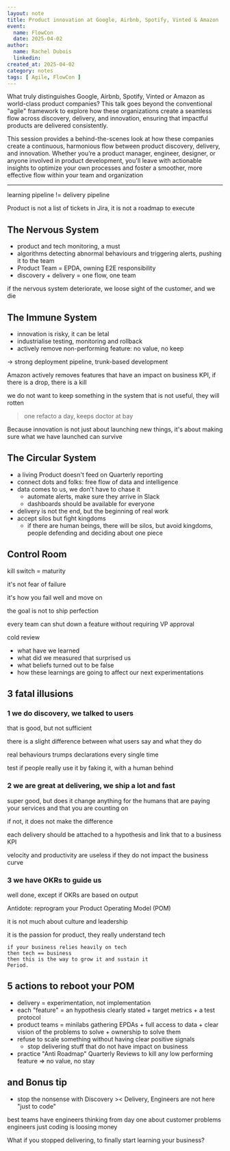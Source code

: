 ```yaml
---
layout: note
title: Product innovation at Google, Airbnb, Spotify, Vinted & Amazon
event:
  name: FlowCon
  date: 2025-04-02
author:
  name: Rachel Dubois
  linkedin: 
created_at: 2025-04-02
category: notes
tags: [ Agile, FlowCon ]
---
```


What truly distinguishes Google, Airbnb, Spotify, Vinted or Amazon as world-class product companies? This talk goes beyond the conventional "agile" framework to explore how these organizations create a seamless flow across discovery, delivery, and innovation, ensuring that impactful products are delivered consistently.

This session provides a behind-the-scenes look at how these companies create a continuous, harmonious flow between product discovery, delivery, and innovation. Whether you’re a product manager, engineer, designer, or anyone involved in product development, you'll leave with actionable insights to optimize your own processes and foster a smoother, more effective flow within your team and organization

---

learning pipeline != delivery pipeline

Product is not a list of tickets in Jira, it is not a roadmap to execute

## The Nervous System

- product and tech monitoring, a must
- algorithms detecting abnormal behaviours and triggering alerts, pushing it to the team
- Product Team = EPDA, owning E2E responsibility
- discovery + delivery = one flow, one team

if the nervous system deteriorate, we loose sight of the customer, and we die

## The Immune System

- innovation is risky, it can be letal
- industrialise testing, monitoring and rollback
- actively remove non-performing feature: no value, no keep

-> strong deployment pipeline, trunk-based development

Amazon actively removes features that have an impact on business KPI, if there is a drop, there is a kill

we do not want to keep something in the system that is not useful, they will rotten

> one refacto a day, keeps doctor at bay

Because innovation is not just about launching new things, it's about making sure what we have launched can survive

## The Circular System

- a living Product doesn't feed on Quarterly reporting
- connect dots and folks: free flow of data and intelligence
- data comes to us, we don't have to chase it
  - automate alerts, make sure they arrive in Slack
  - dashboards should be available for everyone
- delivery is not the end, but the beginning of real work
- accept silos but fight kingdoms
  - if there are human beings, there will be silos, but avoid kingdoms, people defending and deciding about one piece

## Control Room

kill switch = maturity

it's not fear of failure

it's how you fail well and move on

the goal is not to ship perfection

every team can shut down a feature without requiring VP approval

cold review

- what have we learned
- what did we measured that surprised us
- what beliefs turned out to be false
- how these learnings are going to affect our next experimentations

## 3 fatal illusions

### 1 we do discovery, we talked to users

that is good, but not sufficient

there is a slight difference between what users say and what they do

real behaviours trumps declarations every single time

test if people really use it by faking it, with a human behind

### 2 we are great at delivering, we ship a lot and fast

super good, but does it change anything for the humans that are paying your services and that you are counting on

if not, it does not make the difference

each delivery should be attached to a hypothesis and link that to a business KPI

velocity and productivity are useless if they do not impact the business curve

### 3 we have OKRs to guide us

well done, except if OKRs are based on output

Antidote: reprogram your Product Operating Model (POM)

it is not much about culture and leadership

it is the passion for product, they really understand tech

```
if your business relies heavily on tech
then tech == business
then this is the way to grow it and sustain it
Period.
```

## 5 actions to reboot your POM

- delivery = experimentation, not implementation
- each "feature" = an hypothesis clearly stated + target metrics + a test protocol
- product teams = minilabs gathering EPDAs + full access to data + clear vision of the problems to solve + ownership to solve them
- refuse to scale something without having clear positive signals
  - stop delivering stuff that do not have impact on business
- practice "Anti Roadmap" Quarterly Reviews to kill any low performing feature => no value, no stay

## and Bonus tip

- stop the nonsense with Discovery >< Delivery, Engineers are not here "just to code"

best teams have engineers thinking from day one about customer problems
engineers just coding is loosing money

What if you stopped delivering,
to finally start learning your business?
